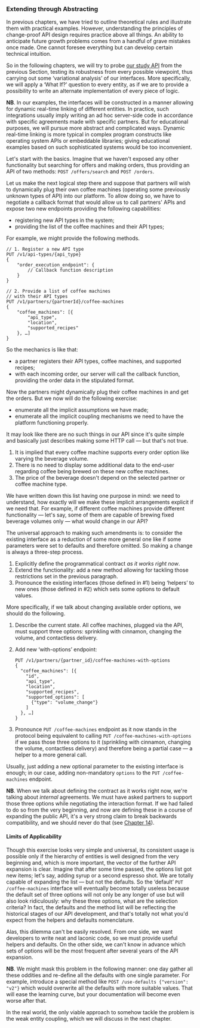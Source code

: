 ### Extending through Abstracting

In previous chapters, we have tried to outline theoretical rules and illustrate them with practical examples. However, understanding the principles of change-proof API design requires practice above all things. An ability to anticipate future growth problems comes from a handful of grave mistakes once made. One cannot foresee everything but can develop certain technical intuition.

So in the following chapters, we will try to probe [our study API](#chapter-12) from the previous Section, testing its robustness from every possible viewpoint, thus carrying out some ‘variational analysis’ of our interfaces. More specifically, we will apply a ‘What If?’ question to every entity, as if we are to provide a possibility to write an alternate implementation of every piece of logic.


**NB**. In our examples, the interfaces will be constructed in a manner allowing for dynamic real-time linking of different entities. In practice, such integrations usually imply writing an ad hoc server-side code in accordance with specific agreements made with specific partners. But for educational purposes, we will pursue more abstract and complicated ways. Dynamic real-time linking is more typical in complex program constructs like operating system APIs or embeddable libraries; giving educational examples based on such sophisticated systems would be too inconvenient.

Let's start with the basics. Imagine that we haven't exposed any other functionality but searching for offers and making orders, thus providing an API of two methods: `POST /offers/search` and `POST /orders`.

Let us make the next logical step there and suppose that partners will wish to dynamically plug their own coffee machines (operating some previously unknown types of API) into our platform. To allow doing so, we have to negotiate a callback format that would allow us to call partners' APIs and expose two new endpoints providing the following capabilities:
  * registering new API types in the system;
  * providing the list of the coffee machines and their API types;

For example, we might provide the following methods.

```
// 1. Register a new API type
PUT /v1/api-types/{api_type}
{
    "order_execution_endpoint": {
        // Callback function description
    }
}
```

```
// 2. Provide a list of coffee machines
// with their API types
PUT /v1/partners/{partnerId}/coffee-machines
{
    "coffee_machines": [{
        "api_type",
        "location",
        "supported_recipes"
    }, …]
}
```

So the mechanics is like that:
  * a partner registers their API types, coffee machines, and supported recipes;
  * with each incoming order, our server will call the callback function, providing the order data in the stipulated format.

Now the partners might dynamically plug their coffee machines in and get the orders. But we now will do the following exercise:
  * enumerate all the implicit assumptions we have made;
  * enumerate all the implicit coupling mechanisms we need to have the platform functioning properly.

It may look like there are no such things in our API since it's quite simple and basically just describes making some HTTP call — but that's not true.
  1. It is implied that every coffee machine supports every order option like varying the beverage volume.
  2. There is no need to display some additional data to the end-user regarding coffee being brewed on these new coffee machines.
  3. The price of the beverage doesn't depend on the selected partner or coffee machine type.

We have written down this list having one purpose in mind: we need to understand, how exactly will we make these implicit arrangements explicit if we need that. For example, if different coffee machines provide different functionality — let's say, some of them are capable of brewing fixed beverage volumes only — what would change in our API?

The universal approach to making such amendments is: to consider the existing interface as a reduction of some more general one like if some parameters were set to defaults and therefore omitted. So making a change is always a three-step process.

  1. Explicitly define the programmatical contract *as it works right now*.
  2. Extend the functionality: add a new method allowing for tackling those restrictions set in the previous paragraph.
  3. Pronounce the existing interfaces (those defined in \#1) being ‘helpers’ to new ones (those defined in \#2) which sets some options to default values.

More specifically, if we talk about changing available order options, we should do the following.

  1. Describe the current state. All coffee machines, plugged via the API, must support three options: sprinkling with cinnamon, changing the volume, and contactless delivery.

  2. Add new ‘with-options’ endpoint:
        ```
        PUT /v1/partners/{partner_id}/coffee-machines-with-options
        {
          "coffee_machines": [{
            "id",
            "api_type",
            "location",
            "supported_recipes",
            "supported_options": [
              {"type": "volume_change"}
            ]
          }, …]
        }
        ```
  
  3. Pronounce `PUT /coffee-machines` endpoint as it now stands in the protocol being equivalent to calling `PUT /coffee-machines-with-options` if we pass those three options to it (sprinkling with cinnamon, changing the volume, contactless delivery) and therefore being a partial case — a helper to a more general call.

Usually, just adding a new optional parameter to the existing interface is enough; in our case, adding non-mandatory `options` to the `PUT /coffee-machines` endpoint.

**NB**. When we talk about defining the contract as it works right now, we're talking about *internal* agreements. We must have asked partners to support those three options while negotiating the interaction format. If we had failed to do so from the very beginning, and now are defining these in a course of expanding the public API, it's a very strong claim to break backwards compatibility, and we should never do that (see [Chapter 14](#chapter-14)).

#### Limits of Applicability

Though this exercise looks very simple and universal, its consistent usage is possible only if the hierarchy of entities is well designed from the very beginning and, which is more important, the vector of the further API expansion is clear. Imagine that after some time passed, the options list got new items; let's say, adding syrup or a second espresso shot. We are totally capable of expanding the list — but not the defaults. So the ‘default’ `PUT /coffee-machines` interface will eventually become totally useless because the default set of three options will not only be any longer of use but will also look ridiculously: why these three options, what are the selection criteria? In fact, the defaults and the method list will be reflecting the historical stages of our API development, and that's totally not what you'd expect from the helpers and defaults nomenclature.

Alas, this dilemma can't be easily resolved. From one side, we want developers to write neat and laconic code, so we must provide useful helpers and defaults. On the other side, we can't know in advance which sets of options will be the most frequent after several years of the API expansion.

**NB**. We might mask this problem in the following manner: one day gather all these oddities and re-define all the defaults with one single parameter. For example, introduce a special method like `POST /use-defaults {"version": "v2"}` which would overwrite all the defaults with more suitable values. That will ease the learning curve, but your documentation will become even worse after that.

In the real world, the only viable approach to somehow tackle the problem is the weak entity coupling, which we will discuss in the next chapter.
